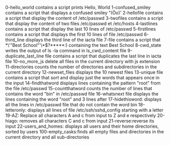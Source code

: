 0-hello_world contains a script prints Hello, World
1-confused_smiley contains a script that displays a confused smiley "(Ôo)'
2-hellofile contains a script that display the content of /etc/passwd
3-twofiles contains a script that display the content of two files /etc/passwd et /etc/hosts
4-lastlines contains a script that display the last 10 lines of  /etc/passwd
5-firstlines contains a script that displays the first 10 lines of file /etc/passwd
6-third_line displays the third line of the iacta file
7-file contains a script that  \*\\'"Best School"\'\\*$\?\*\*\*\*\*:) containing the text Best School
8-cwd_state writes the output of ls -la command in ls_cwd_content file 
9-duplicate_last_line file contains a script that duplicates the last line in iacta file 
10-no_more_js delete all files in the current directory with js extension
11-directories counts the number of directories and subdirectories in the current directory
12-newset_files displays the 10 newest files
13-unique file contains a script that sort and display just the words that appears once in the input
14-findthatword displays lines containing the pattern "root" from the file /etc/passwd
15-countthatword counts the number of lines that contains the word "bin" in /etc/passwd file
16-whatsnext file displays the lines containing the word "root" and 3 lines after
17-hidethisword: displays all the lines in /etc/passwd file that do not contain the word bin 
18-letteronly: displays all lines of file /etc/ssh/sshd_config  starting with a letter
19-AZ: Replace all characters A and c from input to Z and e respectively
20-hiago: removes all characters C and c from input
21-reverse:reverse its input
22-users_and_homes: displays all users and their home directories, sorted by users
100-empty_casks:finds all empty files and directories in the current directory and all sub-directories
